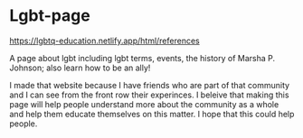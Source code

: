 # Lgbt-page

https://lgbtq-education.netlify.app/html/references

A page about lgbt including lgbt terms, events, the history of Marsha P. Johnson; also learn how to be an ally!

I made that website because I have friends who are part of that community and I can see from the front row their experinces. I beleive that making this page will help people understand more about the community as a whole and help them educate themselves on this matter. I hope that this could help people.
